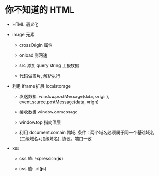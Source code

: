 # 你不知道的 HTML

- HTML 语义化

- image 元素

  - crossOrigin 属性

  - onload 测网速

  - src 添加 query string 上报数据

  - 代码做图片, 解析执行

- 利用 iframe 扩展 localstorage

  - 发送数据: window.postMessage(data, origin), event.source.postMessage(data, orign)

  - 接收数据 window.onmessage

  - window.top 指向顶层

  - 利用 document.domain 跨域. 条件：两个域名必须属于同一个基础域名(二级域名+顶级域名), 协议，端口一致

- xss

  - css 值: expression(**js**)

  - css 值: url(**js**)
